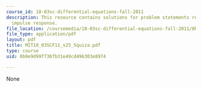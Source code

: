 ```yaml
---
course_id: 18-03sc-differential-equations-fall-2011
description: This resource contains solutions for problem statements related to unit
  impulse response.
file_location: /coursemedia/18-03sc-differential-equations-fall-2011/0b0e9d99f736fb31e49cd496303e8974_MIT18_03SCF11_s25_5quiza.pdf
file_type: application/pdf
layout: pdf
title: MIT18_03SCF11_s25_5quiza.pdf
type: course
uid: 0b0e9d99f736fb31e49cd496303e8974

---
```

None